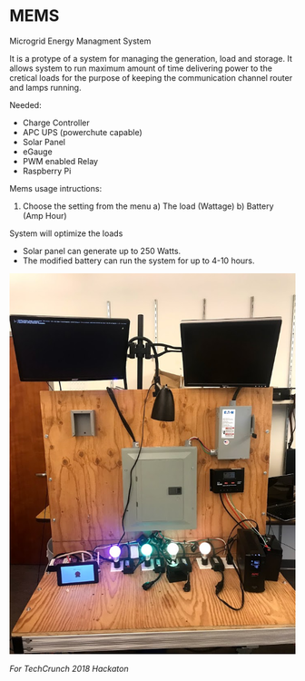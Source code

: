 # MEMS


Microgrid Energy Managment System

It is a protype of a system for managing the generation, load and storage. 
It allows system to run maximum amount of time delivering power to the cretical loads for the purpose of keeping the communication channel router and lamps running. 

Needed:
* Charge Controller 
* APC UPS (powerchute capable)
* Solar Panel
* eGauge
* PWM enabled Relay
* Raspberry Pi


Mems usage intructions:

1. Choose the setting from the menu
  a) The load (Wattage)
  b) Battery (Amp Hour)

System will optimize the loads

* Solar panel can generate up to 250 Watts. 
* The modified battery can run the system for up to 4-10 hours. 

![MEMS Design](/MEMS.png)

*For TechCrunch 2018 Hackaton*
